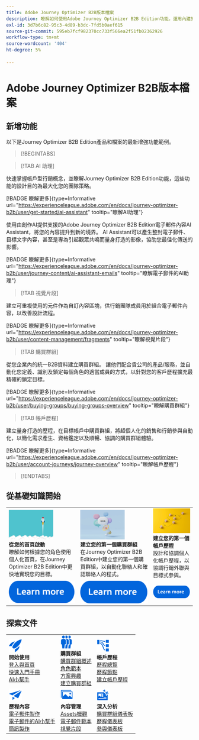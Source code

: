 ```yaml
---
title: Adobe Journey Optimizer B2B版本檔案
description: 瞭解如何使用Adobe Journey Optimizer B2B Edition功能，運用內建的產生式AI和領先業界的自動化功能，協調帳戶和購買群組歷程。
exl-id: 3d7b6c82-95c3-4d89-b3dc-7fd5b0aef615
source-git-commit: 595eb7fcf982370cc733f566ea2f51fb02362926
workflow-type: tm+mt
source-wordcount: '404'
ht-degree: 5%

---
```


# Adobe Journey Optimizer B2B版本檔案

## 新增功能

以下是Journey Optimizer B2B Edition產品和檔案的最新增強功能範例。

<!-- For a comprehensive list of features, improvements, and fixes, check out the detailed < Release Notes >. Stay up-to-date with the latest changes in our documentation by visiting the , < documentation updates page >. -->

>[!BEGINTABS]

>[!TAB AI 助理]

快速掌握帳戶型行銷概念，並瞭解Journey Optimizer B2B Edition功能，這些功能的設計目的為最大化您的團隊策略。

[!BADGE 瞭解更多]{type=Informative url="https://experienceleague.adobe.com/en/docs/journey-optimizer-b2b/user/get-started/ai-assistant" tooltip="瞭解AI助理"}

使用由創作AI提供支援的Adobe Journey Optimizer B2B Edition電子郵件內容AI Assistant，將您的內容提升到新的境界。 AI Assistant可以產生整封電子郵件、目標文字內容，甚至是專為引起觀眾共鳴而量身打造的影像，協助您最佳化傳送的影響。

[!BADGE 瞭解更多]{type=Informative url="https://experienceleague.adobe.com/en/docs/journey-optimizer-b2b/user/journey-content/ai-assistant-emails" tooltip="瞭解電子郵件的AI助理"}

>[!TAB 視覺片段]

建立可重複使用的元件作為自訂內容區塊，供行銷團隊成員用於組合電子郵件內容，以改善設計流程。

[!BADGE 瞭解更多]{type=Informative url="https://experienceleague.adobe.com/en/docs/journey-optimizer-b2b/user/content-management/fragments" tooltip="瞭解視覺片段"}

>[!TAB 購買群組]

從您企業內的統一B2B資料建立購買群組。 讓他們配合貴公司的產品/服務，並自動化您定義、識別及鎖定每個角色的適當成員的方式，以針對您的客戶歷程擴充最精確的鎖定目標。

[!BADGE 瞭解更多]{type=Informative url="https://experienceleague.adobe.com/en/docs/journey-optimizer-b2b/user/buying-groups/buying-groups-overview" tooltip="瞭解購買群組"}

>[!TAB 帳戶歷程]

建立量身打造的歷程，在目標帳戶中購買群組，將超個人化的銷售和行銷參與自動化，以簡化需求產生、資格鑑定以及順暢、協調的購買群組體驗。

[!BADGE 瞭解更多]{type=Informative url="https://experienceleague.adobe.com/en/docs/journey-optimizer-b2b/user/account-journeys/journey-overview" tooltip="瞭解帳戶歷程"}

>[!ENDTABS]

## 從基礎知識開始

<table style="table-layout:fixed">
  <tr style="border: 0;">
    <td>
    <a href="home-page.md"><img width="120px" src="./assets/launch.png"></a>
    <div><strong>從您的首頁啟動</strong><br/>瞭解如何根據您的角色使用個人化首頁，在Journey Optimizer B2B Edition中更快地實現您的目標。</div>
    </td>
      <td>
    <a href="buying-groups/buying-groups-overview.md"><img width="120px" src="./assets/communication.png"></a>
    <div><strong>建立您的第一個購買群組</strong><br/>在Journey Optimizer B2B Edition中建立您的第一個購買群組，以自動化聯絡人和確認聯絡人的程式。</div>
    </td>
    <td>
    <a href="journeys/journey-overview.md"><img width="120px" src="./assets/flow.png"></a>
    <div><strong>建立您的第一個帳戶歷程</strong><br/>設計和協調個人化帳戶歷程，以協調行銷外聯與目標式參與。 
    </div>
    </td>
  </tr>
  <tr style="border: 0;">
    <td align="center"><a href="home-page.md"><img src="../assets/learn-more.svg"></a></td>
    <td align="center"><a href="buying-groups/buying-groups-overview.md"><img src="../assets/learn-more.svg"></a></td>
    <td align="center"><a href="journeys/journey-overview.md"><img src="../assets/learn-more.svg"></a></td>
    </tr>
</table>

## 探索文件

<table style="table-layout:auto">
  <tr style="border: 0;">
    <td>
      <img src="../assets/do-not-localize/icon-quick-start.svg" width="35px"><br/>
      <strong>開始使用</strong><br/><a href="home-page.md">登入與首頁</a><br/><a href="./start/get-started.md">快速入門手冊</a> <br/><a href="./start/ai-assistant.md">AI小幫手</a>
    </td>
    <!--
    <td>
      <img src="../assets/do-not-localize/icon-configure.svg" width="35px"><br/>
      <strong>Configuration<br/>administration</strong><br/><a href="using/configuration/channel-surfaces.md">Channel surfaces</a> - <a href="using/configuration/about-data-sources-events-actions.md">Configure journeys</a>  - <a href="using/administration/permissions-overview.md">Access control</a> - <a href="using/administration/sandboxes.md">Sandboxes management</a>
    </td> -->
    <td>
      <img src="../assets/do-not-localize/icon_audience.svg" width="35px"><br/>
      <strong>購買群組</strong><br/><a href="./buying-groups/buying-groups-overview.md">購買群組概述</a><br/><a href="./buying-groups/buying-groups-role-templates.md">角色範本</a><br/><a href="./buying-groups/solution-interests.md">方案興趣</a><br/><a href="./buying-groups/buying-groups-create.md">建立購買群組</a>
    </td>
    <td>
      <img src="../assets/do-not-localize/icon-paths.svg" width="35px"><br/>
      <strong>帳戶歷程</strong><br/><a href="./journeys/journey-overview.md">歷程總覽</a><br/><a href="./journeys/journey-nodes.md">歷程節點</a><br/><a href="./journeys/journey-overview.md#create-an-account-journey">建立帳戶歷程</a>
    </td>
  </tr>
  <tr style="border: 0;">
    <td>
      <img src="../assets/do-not-localize/icon-campaign.svg" width="35px"><br/>
      <strong>歷程內容</strong><br/><a href="./content/email-authoring.md">電子郵件製作</a><br/><a href="./content/ai-assistant-emails.md">電子郵件的AI小幫手</a><br/><a href="./content/sms-authoring.md">簡訊製作</a>
    </td>
        <td>
      <img src="../assets/do-not-localize/icon_assets.svg" width="35px"><br/>
      <strong>內容管理</strong><br/><a href="./content/assets-overview.md">Assets概觀</a><br/><a href="./content/email-templates.md">電子郵件範本</a><br/><a href="./content/fragments.md">視覺片段</a>
    </td>
    <td>
      <img src="../assets/do-not-localize/icon-offer.svg" width="35px"><br/>
      <strong>深入分析</strong><br/><a href="./dashboards/buying-groups-dashboard.md">購買群組儀表板</a><br/><a href="./dashboards/journeys-dashboard.md">歷程儀表板</a><br/><a href="./dashboards/engagement-dashboard.md">參與儀表板</a>
    </td>

</tr>
</table>

<!-- 

## Additional resources

<table style="table-layout:fixed"><tr style="border: 0;">
<td><strong>Adobe Journey Optimizer</strong><br/>
<a href="https://experienceleague.adobe.com/docs/journey-optimizer-learn/tutorials/overview.html" target="_blank">Tutorials</a> - <a href="https://helpx.adobe.com/legal/product-descriptions/adobe-journey-optimizer.html" target="_blank">Product description</a> - <a href="https://www.adobe.com/content/dam/cc/en/security/pdfs/AJO_SecurityOverview.pdf" target="_blank">Security overview (PDF)</a> - <a href="https://developer.adobe.com/journey-optimizer-apis/" target="_blank">APIs reference</a> - <a href="https://experienceleague.adobe.com/tools/ajo-schemas/schema-dictionary.html" target="_blank">Journey Optimizer Schema Dictionary</a>

</td>
<td><strong>Adobe Experience Platform</strong><br/>
<a href="https://experienceleague.adobe.com/docs/experience-platform/landing/home.html" target="_blank">Documentation</a> - <a href="https://www.adobe.com/experience-platform/documentation-and-developer-resources.html" target="_blank">Developers resources</a>
</td>
</tr></table> -->
